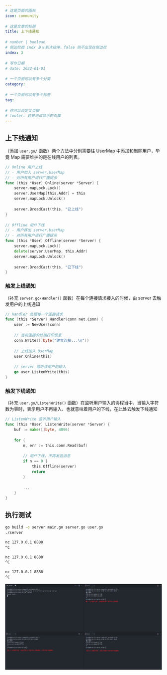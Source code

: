 ```yaml
---
# 这是页面的图标
icon: community

# 这是文章的标题
title: 上下线通知

# number | boolean
# 侧边栏按 indx 从小到大排序，false 则不出现在侧边栏
index: 3

# 写作日期
# date: 2022-01-01

# 一个页面可以有多个分类
category: 

# 一个页面可以有多个标签
tag: 

# 你可以自定义页脚
# footer: 这是测试显示的页脚
---
```




## 上下线通知



（添加 `user.go/` 函数）两个方法中分别需要往 UserMap 中添加和删除用户，毕竟 Map 需要维护的是在线用户的列表。

```go
// Online 用户上线
// - 用户加入 server.UserMap
// - 对所有用户进行广播提示
func (this *User) Online(server *Server) {
	server.mapLock.Lock()
	server.UserMap[this.Addr] = this
	server.mapLock.Unlock()

	server.BroadCast(this, "已上线")
}

// Offline 用户下线
// - 用户移出 server.UserMap
// - 对所有用户进行广播提示
func (this *User) Offline(server *Server) {
	server.mapLock.Lock()
	delete(server.UserMap, this.Addr)
	server.mapLock.Unlock()

	server.BroadCast(this, "已下线")
}
```



### 触发上线通知

（补充 `server.go/Handler()` 函数）在每个连接请求接入的时候，由 server 去触发用户的上线通知

```go
// Handler 处理每一个连接请求
func (this *Server) Handler(conn net.Conn) {
	user := NewUser(conn)

	// 当前连接的终端打印信息
	conn.Write([]byte("建立连接...\n"))

	// 上线加入 UserMap
	user.Online(this)

	// server 监听该用户的输入
	go user.ListenWrite(this)
}
```



### 触发下线通知

（补充 `user.go/ListenWrite()` 函数）在监听用户输入的协程当中，当输入字符数为零时，表示用户不再输入、也就意味着用户的下线，在此处去触发下线通知

```go
// ListenWrite 监听用户输入
func (this *User) ListenWrite(server *Server) {
	buf := make([]byte, 4096)

	for {
		n, err := this.conn.Read(buf)

		// 用户下线，不再发送消息
		if n == 0 {
			this.Offline(server)
			return
		}

		...
	}
}
```



## 执行测试

```sh
go build -o server main.go server.go user.go
./server
```

```sh
nc 127.0.0.1 8888
^C
```

```sh
nc 127.0.0.1 8888
^C
```

```sh
nc 127.0.0.1 8888
^C
```

![image-20220528000216977](./img/image-20220528000216977.png)
